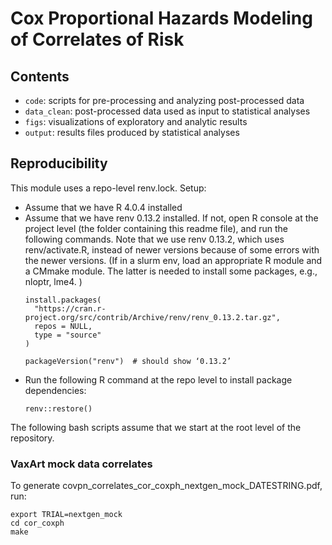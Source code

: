 # Cox Proportional Hazards Modeling of Correlates of Risk

## Contents 

* `code`: scripts for pre-processing and analyzing post-processed data
* `data_clean`: post-processed data used as input to statistical analyses
* `figs`: visualizations of exploratory and analytic results
* `output`: results files produced by statistical analyses


## Reproducibility 

This module uses a repo-level renv.lock. Setup:
- Assume that we have R 4.0.4 installed
- Assume that we have renv 0.13.2 installed. If not, open R console at the project level (the folder containing this readme file), and run the following commands. Note that we use renv 0.13.2, which uses renv/activate.R, instead of newer versions because of some errors with the newer versions. (If in a slurm env, load an appropriate R module and a CMmake module. The latter is needed to install some packages, e.g., nloptr, lme4.
)
  ```{r}
  install.packages(
    "https://cran.r-project.org/src/contrib/Archive/renv/renv_0.13.2.tar.gz",
    repos = NULL,
    type = "source"
  )
  
  packageVersion("renv")  # should show ‘0.13.2’
  ```
- Run the following R command at the repo level to install package dependencies:
  ```{R}
  renv::restore()
  ```


The following bash scripts assume that we start at the root level of the repository.

### VaxArt mock data correlates

To generate covpn_correlates_cor_coxph_nextgen_mock_DATESTRING.pdf, run:
```{bash}
export TRIAL=nextgen_mock
cd cor_coxph
make 
```

